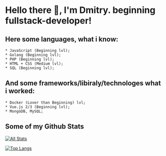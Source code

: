 # Hello there 👋, I'm Dmitry. beginning fullstack-developer!

Here some languages, what i know:
-----
    * JavaScript (Beginning lvl);
    * Golang (Beginning lvl);
    * PHP (Beginning lvl);
    * HTML + CSS (Medium lvl);
    * SQL (Beginning lvl);
And some frameworks/libiraly/technologes what i worked:
----
    * Docker (Lover than Beginning) lvl;
    * Vue.js 2/3 (Beginning lvl);
    * MongoDB, MySQL;


## Some of my Github Stats
[![All Stats](https://github-readme-stats-axpwmfcg3.vercel.app/api?username=Orynik&theme=tokyonight&show_icons=true&include_all_commits=true&count_private=true&hide=contribs)](https://github.com/pedes/github-readme-stats)

[![Top Langs](https://github-readme-stats-axpwmfcg3.vercel.app/api/top-langs/?username=Orynik&layout=compact&theme=tokyonight)](https://github.com/pedes/github-readme-stats)
